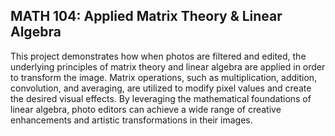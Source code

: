 ## MATH 104: Applied Matrix Theory & Linear Algebra

This project demonstrates how when photos are filtered and edited, the underlying principles of matrix theory and linear algebra are applied in order to transform the image. Matrix operations, such as multiplication, addition, convolution, and averaging, are utilized to modify pixel values and create the desired visual effects. By leveraging the mathematical foundations of linear algebra, photo editors can achieve a wide range of creative enhancements and artistic transformations in their images.
